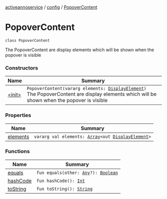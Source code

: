 [activeannoservice](../../index.md) / [config](../index.md) / [PopoverContent](./index.md)

# PopoverContent

`class PopoverContent`

The PopoverContent are display elements which will be shown when the popover is visible

### Constructors

| Name | Summary |
|---|---|
| [&lt;init&gt;](-init-.md) | `PopoverContent(vararg elements: `[`DisplayElement`](../-display-element.md)`)`<br>The PopoverContent are display elements which will be shown when the popover is visible |

### Properties

| Name | Summary |
|---|---|
| [elements](elements.md) | `vararg val elements: `[`Array`](https://kotlinlang.org/api/latest/jvm/stdlib/kotlin/-array/index.html)`<out `[`DisplayElement`](../-display-element.md)`>` |

### Functions

| Name | Summary |
|---|---|
| [equals](equals.md) | `fun equals(other: `[`Any`](https://kotlinlang.org/api/latest/jvm/stdlib/kotlin/-any/index.html)`?): `[`Boolean`](https://kotlinlang.org/api/latest/jvm/stdlib/kotlin/-boolean/index.html) |
| [hashCode](hash-code.md) | `fun hashCode(): `[`Int`](https://kotlinlang.org/api/latest/jvm/stdlib/kotlin/-int/index.html) |
| [toString](to-string.md) | `fun toString(): `[`String`](https://kotlinlang.org/api/latest/jvm/stdlib/kotlin/-string/index.html) |
